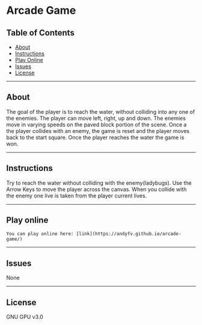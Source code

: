 # Arcade Game

## Table of Contents

* [About](#about)
* [Instructions](#instructions)
* [Play Online](#play-online)
* [Issues](#issues)
* [License](#license)

***

## About

The goal of the player is to reach the water, without colliding into any one of the enemies. The player can move left, right, up and down. The enemies move in varying speeds on the paved block portion of the scene. Once a the player collides with an enemy, the game is reset and the player moves back to the start square. Once the player reaches the water the game is won.

***

## Instructions

Try to reach the water without colliding with the enemy(ladybugs).
Use the Arrow Keys to move the player across the canvas.
When you collide with the enemy one live is taken from the player current lives.

***

## Play online

    You can play online here: [link](https://andyfv.github.io/arcade-game/)

***

## Issues

None
***

## License

GNU GPU v3.0